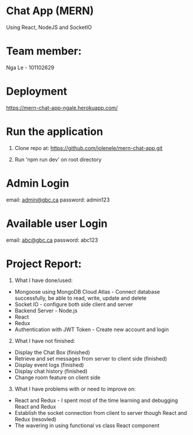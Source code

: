 # Chat App (MERN)

Using React, NodeJS and SocketIO

# Team member:

Nga Le - 101102629

# Deployment

https://mern-chat-app-ngale.herokuapp.com/

# Run the application

1. Clone repo at:
   https://github.com/jolenele/mern-chat-app.git

2. Run 'npm run dev' on root directory

# Admin Login

email: admin@gbc.ca
password: admin123

# Available user Login

email: abc@gbc.ca
password: abc123

# Project Report:

1. What I have done/used:

- Mongoose using MongoDB Cloud Atlas - Connect database successfully, be able to read, write, update and delete
- Socket IO - configure both side client and server
- Backend Server - Node.js
- React
- Redux
- Authentication with JWT Token - Create new account and login

2. What I have not finished:

- Display the Chat Box (finished)
- Retrieve and set messages from server to client side (finished)
- Display event logs (finished)
- Display chat history (finished)
- Change room feature on client side

3. What I have problems with or need to improve on:

- React and Redux - I spent most of the time learning and debugging React and Redux
- Establish the socket connection from client to server though React and Redux (resovled)
- The wavering in using functional vs class React component
